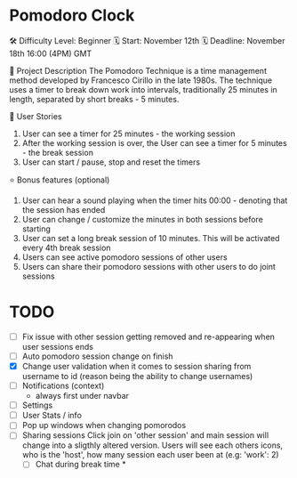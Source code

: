 # Pomodoro Clock
🛠️ Difficulty Level: Beginner
🗓️ Start: November 12th
🗓️ Deadline: November 18th 16:00 (4PM) GMT

📝 Project Description
The Pomodoro Technique is a time management method developed by Francesco Cirillo in the late 1980s. The technique uses a timer to break down work into intervals, traditionally 25 minutes in length, separated by short breaks - 5 minutes.

📔 User Stories
1. User can see a timer for 25 minutes - the working session
2. After the working session is over, the User can see a timer for 5 minutes - the break session
3. User can start / pause, stop and reset the timers

⭐ Bonus features (optional)
1. User can hear a sound playing when the timer hits 00:00 - denoting that the session has ended
2. User can change / customize the minutes in both sessions before starting
3. User can set a long break session of 10 minutes. This will be activated every 4th break session
4. Users can see active pomodoro sessions of other users
5. Users can share their pomodoro sessions with other users to do joint sessions



# TODO
- [ ] Fix issue with other session getting removed and      re-appearing when user sessions ends
- [ ] Auto pomodoro session change on finish
- [X] Change user validation when it comes to session sharing 
      from username to id (reason being the ability to change usernames)
- [ ] Notifications (context)
  - always first under navbar
- [ ] Settings
- [ ] User Stats / info
- [ ] Pop up windows when changing pomorodos
- [ ] Sharing sessions
  Click join on 'other session' and main session will change into a sligthly
  altered version. Users will see each others icons, who is the 'host',
  how many session each user been at (e.g: 'work': 2)
  - [ ] Chat during break time *